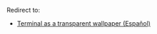 Redirect to:

*   [Terminal as a transparent wallpaper (Español)](/index.php/Terminal_as_a_transparent_wallpaper_(Espa%C3%B1ol) "Terminal as a transparent wallpaper (Español)")
